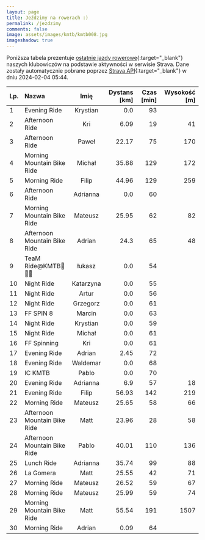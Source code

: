 ```yaml
---
layout: page
title: Jeździmy na rowerach :)
permalink: /jezdzimy
comments: false
image: assets/images/kmtb/kmtb008.jpg
imageshadow: true
---
```


Poniższa tabela prezentuje [ostatnie jazdy rowerowe](https://www.strava.com/clubs/336381){:target="_blank"} naszych klubowiczów na podstawie aktywności w serwisie Strava. Dane zostały automatycznie pobrane poprzez [Strava API](https://developers.strava.com/docs/reference/#api-Clubs-getClubActivitiesById){:target="_blank"} w dniu 2024-02-04 05:44.

Lp. | Nazwa | Imię | Dystans [km] | Czas [min] | Wysokość [m]
:--- | :--- | :---: | ---: | ---: | ---:
1|Evening Ride|Krystian|0.0|93|
2|Afternoon Ride|Kri|6.09|19|41
3|Afternoon Ride|Paweł|22.17|75|170
4|Morning Mountain Bike Ride|Michał|35.88|129|172
5|Morning Ride|Filip|44.96|129|259
6|Afternoon Ride|Adrianna|0.0|60|
7|Morning Mountain Bike Ride|Mateusz|25.95|62|82
8|Afternoon Mountain Bike Ride|Adrian|24.3|65|48
9|TeaM Ride@KMTB🚴🚴‍♀️|łukasz|0.0|54|
10|Night Ride|Katarzyna|0.0|55|
11|Night Ride|Artur|0.0|56|
12|Night Ride|Grzegorz|0.0|61|
13|FF SPIN 8|Marcin|0.0|63|
14|Night Ride|Krystian|0.0|59|
15|Night Ride|Michał|0.0|61|
16|FF Spinning|Kri|0.0|61|
17|Evening Ride|Adrian|2.45|72|
18|Evening Ride|Waldemar|0.0|68|
19|IC KMTB|Pablo|0.0|70|
20|Evening Ride|Adrianna|6.9|57|18
21|Evening Ride|Filip|56.93|142|219
22|Morning Ride|Mateusz|25.65|58|66
23|Afternoon Mountain Bike Ride|Matt|23.96|28|58
24|Afternoon Mountain Bike Ride|Pablo|40.01|110|136
25|Lunch Ride|Adrianna|35.74|99|88
26|La Gomera|Matt|25.55|42|71
27|Morning Ride|Mateusz|26.52|59|67
28|Morning Ride|Mateusz|25.99|59|74
29|Morning Mountain Bike Ride|Matt|55.54|191|1507
30|Morning Ride|Adrian|0.09|64|
